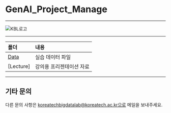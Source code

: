 # GenAI_Project_Manage
---

![KBL로고](https://github.com/koreatechbigdatalab/GenAI_Project_Manage/assets/139958321/cccba754-33fb-40a1-b417-4824d0f0b616)

---

폴더           | 내용
:------------- |:-------------
[Data](https://github.com/koreatechbigdatalab/GenAI_Project_Manage/tree/main/Advanced_Data_Analysis_data) | 실습 데이터 파일
[Lecture] | 강의용 프리젠테이션 자료

---
## 기타 문의
다른 문의 사항은 koreatechbigdatalab@koreatech.ac.kr으로 메일을 보내주세요.
